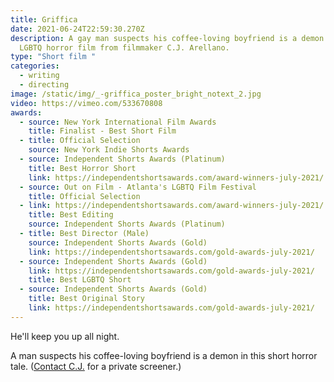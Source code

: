```yaml
---
title: Griffica
date: 2021-06-24T22:59:30.270Z
description: A gay man suspects his coffee-loving boyfriend is a demon in this
  LGBTQ horror film from filmmaker C.J. Arellano.
type: "Short film "
categories:
  - writing
  - directing
image: /static/img/_-griffica_poster_bright_notext_2.jpg
video: https://vimeo.com/533670808
awards:
  - source: New York International Film Awards
    title: Finalist - Best Short Film
  - title: Official Selection
    source: New York Indie Shorts Awards
  - source: Independent Shorts Awards (Platinum)
    title: Best Horror Short
    link: https://independentshortsawards.com/award-winners-july-2021/
  - source: Out on Film - Atlanta's LGBTQ Film Festival
    title: Official Selection
  - link: https://independentshortsawards.com/award-winners-july-2021/
    title: Best Editing
    source: Independent Shorts Awards (Platinum)
  - title: Best Director (Male)
    source: Independent Shorts Awards (Gold)
    link: https://independentshortsawards.com/gold-awards-july-2021/
  - source: Independent Shorts Awards (Gold)
    link: https://independentshortsawards.com/gold-awards-july-2021/
    title: Best LGBTQ Short
  - source: Independent Shorts Awards (Gold)
    title: Best Original Story
    link: https://independentshortsawards.com/gold-awards-july-2021/
---
```

He'll keep you up all night. 

A man suspects his coffee-loving boyfriend is a demon in this short horror tale. ([Contact C.J.](mailto:CJ@CJarellano.com) for a private screener.)